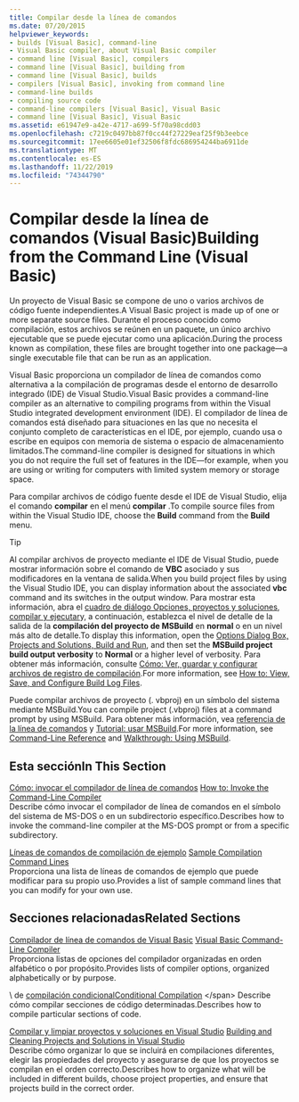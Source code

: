```yaml
---
title: Compilar desde la línea de comandos
ms.date: 07/20/2015
helpviewer_keywords:
- builds [Visual Basic], command-line
- Visual Basic compiler, about Visual Basic compiler
- command line [Visual Basic], compilers
- command line [Visual Basic], building from
- command line [Visual Basic], builds
- compilers [Visual Basic], invoking from command line
- command-line builds
- compiling source code
- command-line compilers [Visual Basic], Visual Basic
- command line [Visual Basic], Visual Basic
ms.assetid: e61947e9-a42e-4717-a699-5f70a98cdd03
ms.openlocfilehash: c7219c0497bb87f0cc44f27229eaf25f9b3eebce
ms.sourcegitcommit: 17ee6605e01ef32506f8fdc686954244ba6911de
ms.translationtype: MT
ms.contentlocale: es-ES
ms.lasthandoff: 11/22/2019
ms.locfileid: "74344790"
---
```

# <a name="building-from-the-command-line-visual-basic"></a><span data-ttu-id="3b5a0-102">Compilar desde la línea de comandos (Visual Basic)</span><span class="sxs-lookup"><span data-stu-id="3b5a0-102">Building from the Command Line (Visual Basic)</span></span>

<span data-ttu-id="3b5a0-103">Un proyecto de Visual Basic se compone de uno o varios archivos de código fuente independientes.</span><span class="sxs-lookup"><span data-stu-id="3b5a0-103">A Visual Basic project is made up of one or more separate source files.</span></span> <span data-ttu-id="3b5a0-104">Durante el proceso conocido como compilación, estos archivos se reúnen en un paquete, un único archivo ejecutable que se puede ejecutar como una aplicación.</span><span class="sxs-lookup"><span data-stu-id="3b5a0-104">During the process known as compilation, these files are brought together into one package—a single executable file that can be run as an application.</span></span>

<span data-ttu-id="3b5a0-105">Visual Basic proporciona un compilador de línea de comandos como alternativa a la compilación de programas desde el entorno de desarrollo integrado (IDE) de Visual Studio.</span><span class="sxs-lookup"><span data-stu-id="3b5a0-105">Visual Basic provides a command-line compiler as an alternative to compiling programs from within the Visual Studio integrated development environment (IDE).</span></span> <span data-ttu-id="3b5a0-106">El compilador de línea de comandos está diseñado para situaciones en las que no necesita el conjunto completo de características en el IDE, por ejemplo, cuando usa o escribe en equipos con memoria de sistema o espacio de almacenamiento limitados.</span><span class="sxs-lookup"><span data-stu-id="3b5a0-106">The command-line compiler is designed for situations in which you do not require the full set of features in the IDE—for example, when you are using or writing for computers with limited system memory or storage space.</span></span>

<span data-ttu-id="3b5a0-107">Para compilar archivos de código fuente desde el IDE de Visual Studio, elija el comando **compilar** en el menú **compilar** .</span><span class="sxs-lookup"><span data-stu-id="3b5a0-107">To compile source files from within the Visual Studio IDE, choose the **Build** command from the **Build** menu.</span></span>

> [!TIP]
> <span data-ttu-id="3b5a0-108">Al compilar archivos de proyecto mediante el IDE de Visual Studio, puede mostrar información sobre el comando de **VBC** asociado y sus modificadores en la ventana de salida.</span><span class="sxs-lookup"><span data-stu-id="3b5a0-108">When you build project files by using the Visual Studio IDE, you can display information about the associated **vbc** command and its switches in the output window.</span></span> <span data-ttu-id="3b5a0-109">Para mostrar esta información, abra el [cuadro de diálogo Opciones, proyectos y soluciones, compilar y ejecutar](/visualstudio/ide/reference/options-dialog-box-projects-and-solutions-build-and-run)y, a continuación, establezca el nivel de detalle de la salida de la **compilación del proyecto de MSBuild** en **normal** o en un nivel más alto de detalle.</span><span class="sxs-lookup"><span data-stu-id="3b5a0-109">To display this information, open the [Options Dialog Box,  Projects and Solutions, Build and Run](/visualstudio/ide/reference/options-dialog-box-projects-and-solutions-build-and-run), and then set the **MSBuild project build output verbosity** to **Normal** or a higher level of verbosity.</span></span> <span data-ttu-id="3b5a0-110">Para obtener más información, consulte [Cómo: Ver, guardar y configurar archivos de registro de compilación](/visualstudio/ide/how-to-view-save-and-configure-build-log-files).</span><span class="sxs-lookup"><span data-stu-id="3b5a0-110">For more information, see [How to: View, Save, and Configure Build Log Files](/visualstudio/ide/how-to-view-save-and-configure-build-log-files).</span></span>

<span data-ttu-id="3b5a0-111">Puede compilar archivos de proyecto (. vbproj) en un símbolo del sistema mediante MSBuild.</span><span class="sxs-lookup"><span data-stu-id="3b5a0-111">You can compile project (.vbproj) files at a command prompt by using MSBuild.</span></span> <span data-ttu-id="3b5a0-112">Para obtener más información, vea [referencia de la línea de comandos](/visualstudio/msbuild/msbuild-command-line-reference) y [Tutorial: usar MSBuild](/visualstudio/msbuild/walkthrough-using-msbuild).</span><span class="sxs-lookup"><span data-stu-id="3b5a0-112">For more information, see [Command-Line Reference](/visualstudio/msbuild/msbuild-command-line-reference) and [Walkthrough: Using MSBuild](/visualstudio/msbuild/walkthrough-using-msbuild).</span></span>

## <a name="in-this-section"></a><span data-ttu-id="3b5a0-113">Esta sección</span><span class="sxs-lookup"><span data-stu-id="3b5a0-113">In This Section</span></span>

<span data-ttu-id="3b5a0-114">[Cómo: invocar el compilador de línea de comandos](../../../visual-basic/reference/command-line-compiler/how-to-invoke-the-command-line-compiler.md) </span><span class="sxs-lookup"><span data-stu-id="3b5a0-114">[How to: Invoke the Command-Line Compiler](../../../visual-basic/reference/command-line-compiler/how-to-invoke-the-command-line-compiler.md) </span></span>\
<span data-ttu-id="3b5a0-115">Describe cómo invocar el compilador de línea de comandos en el símbolo del sistema de MS-DOS o en un subdirectorio específico.</span><span class="sxs-lookup"><span data-stu-id="3b5a0-115">Describes how to invoke the command-line compiler at the MS-DOS prompt or from a specific subdirectory.</span></span>

<span data-ttu-id="3b5a0-116">[Líneas de comandos de compilación de ejemplo](../../../visual-basic/reference/command-line-compiler/sample-compilation-command-lines.md) </span><span class="sxs-lookup"><span data-stu-id="3b5a0-116">[Sample Compilation Command Lines](../../../visual-basic/reference/command-line-compiler/sample-compilation-command-lines.md) </span></span>\
<span data-ttu-id="3b5a0-117">Proporciona una lista de líneas de comandos de ejemplo que puede modificar para su propio uso.</span><span class="sxs-lookup"><span data-stu-id="3b5a0-117">Provides a list of sample command lines that you can modify for your own use.</span></span>

## <a name="related-sections"></a><span data-ttu-id="3b5a0-118">Secciones relacionadas</span><span class="sxs-lookup"><span data-stu-id="3b5a0-118">Related Sections</span></span>

<span data-ttu-id="3b5a0-119">[Compilador de línea de comandos de Visual Basic](../../../visual-basic/reference/command-line-compiler/index.md) </span><span class="sxs-lookup"><span data-stu-id="3b5a0-119">[Visual Basic Command-Line Compiler](../../../visual-basic/reference/command-line-compiler/index.md) </span></span>\
<span data-ttu-id="3b5a0-120">Proporciona listas de opciones del compilador organizadas en orden alfabético o por propósito.</span><span class="sxs-lookup"><span data-stu-id="3b5a0-120">Provides lists of compiler options, organized alphabetically or by purpose.</span></span>

<span data-ttu-id="3b5a0-121"> \ de [compilación condicional](../../../visual-basic/programming-guide/program-structure/conditional-compilation.md)</span><span class="sxs-lookup"><span data-stu-id="3b5a0-121">[Conditional Compilation](../../../visual-basic/programming-guide/program-structure/conditional-compilation.md) \</span></span>
<span data-ttu-id="3b5a0-122">Describe cómo compilar secciones de código determinadas.</span><span class="sxs-lookup"><span data-stu-id="3b5a0-122">Describes how to compile particular sections of code.</span></span>

<span data-ttu-id="3b5a0-123">[Compilar y limpiar proyectos y soluciones en Visual Studio](/visualstudio/ide/building-and-cleaning-projects-and-solutions-in-visual-studio) </span><span class="sxs-lookup"><span data-stu-id="3b5a0-123">[Building and Cleaning Projects and Solutions in Visual Studio](/visualstudio/ide/building-and-cleaning-projects-and-solutions-in-visual-studio) </span></span>\
<span data-ttu-id="3b5a0-124">Describe cómo organizar lo que se incluirá en compilaciones diferentes, elegir las propiedades del proyecto y asegurarse de que los proyectos se compilan en el orden correcto.</span><span class="sxs-lookup"><span data-stu-id="3b5a0-124">Describes how to organize what will be included in different builds, choose project properties, and ensure that projects build in the correct order.</span></span>
